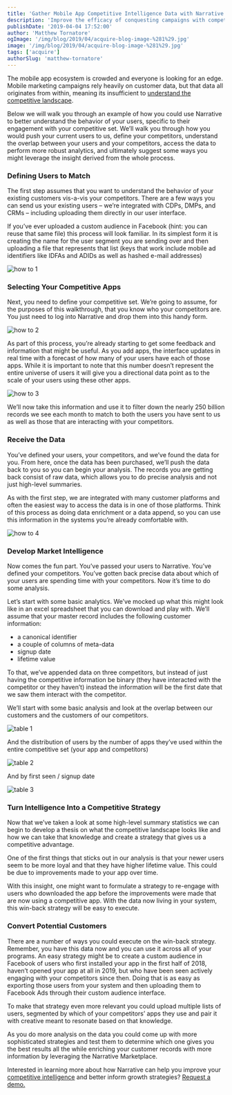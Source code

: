 ```yaml
---
title: 'Gather Mobile App Competitive Intelligence Data with Narrative Acquire'
description: 'Improve the efficacy of conquesting campaigns with competitive intelligence data from Narrative.'
publishDate: '2019-04-04 17:52:00'
author: 'Matthew Tornatore'
ogImage: '/img/blog/2019/04/acquire-blog-image-%281%29.jpg'
image: '/img/blog/2019/04/acquire-blog-image-%281%29.jpg'
tags: ['acquire']
authorSlug: 'matthew-tornatore'
---
```

The mobile app ecosystem is crowded and everyone is looking for an edge. Mobile marketing campaigns rely heavily on customer data, but that data all originates from within, meaning its insufficient to [understand the competitive landscape](https://www.narrative.io/solutions/competitive-intelligence).

Below we will walk you through an example of how you could use Narrative to better understand the behavior of your users, specific to their engagement with your competitive set. We’ll walk you through how you would push your current users to us, define your competitors, understand the overlap between your users and your competitors, access the data to perform more robust analytics, and ultimately suggest some ways you might leverage the insight derived from the whole process.

### Defining Users to Match

The first step assumes that you want to understand the behavior of your existing customers vis-a-vis your competitors. There are a few ways you can send us your existing users – we’re integrated with CDPs, DMPs, and CRMs – including uploading them directly in our user interface.

If you’ve ever uploaded a custom audience in Facebook (hint: you can reuse that same file) this process will look familiar. In its simplest form it is creating the name for the user segment you are sending over and then uploading a file that represents that list (keys that work include mobile ad identifiers like IDFAs and ADIDs as well as hashed e-mail addresses)

![how to 1](https://images.ctfassets.net/kelnhsdbpwjk/43YhJusVqeSB65qx1NsWiE/4f329c38058253b7b14465700cf1c403/how_to_1.png)

### Selecting Your Competitive Apps

Next, you need to define your competitive set. We’re going to assume, for the purposes of this walkthrough, that you know who your competitors are. You just need to log into Narrative and drop them into this handy form.

![how to 2](https://images.ctfassets.net/kelnhsdbpwjk/8fYANdj3c3CcjyrcbgdEK/1bcf6ea7619c002f39c871e040dc0249/how_to_2.png)

As part of this process, you’re already starting to get some feedback and information that might be useful. As you add apps, the interface updates in real time with a forecast of how many of your users have each of those apps. While it is important to note that this number doesn’t represent the entire universe of users it will give you a directional data point as to the scale of your users using these other apps.

![how to 3](https://images.ctfassets.net/kelnhsdbpwjk/4fB0uzQVFFbzL5i2ys7NzT/2ce552253009ef4fc0c70f4c245cb8cd/how_to_3.png)

We’ll now take this information and use it to filter down the nearly 250 billion records we see each month to match to both the users you have sent to us as well as those that are interacting with your competitors.

### Receive the Data

You’ve defined your users, your competitors, and we’ve found the data for you. From here, once the data has been purchased, we’ll push the data back to you so you can begin your analysis. The records you are getting back consist of raw data, which allows you to do precise analysis and not just high-level summaries.

As with the first step, we are integrated with many customer platforms and often the easiest way to access the data is in one of those platforms. Think of this process as doing data enrichment or a data append, so you can use this information in the systems you’re already comfortable with.

![how to 4](https://images.ctfassets.net/kelnhsdbpwjk/3ViMpiTufQ9CdyulPb2X5C/00bea858ccdc8a7beded7d14034fdf54/how_to_4.png)

### Develop Market Intelligence

Now comes the fun part. You’ve passed your users to Narrative. You’ve defined your competitors. You’ve gotten back precise data about which of your users are spending time with your competitors. Now it’s time to do some analysis.

Let’s start with some basic analytics. We’ve mocked up what this might look like in an excel spreadsheet that you can download and play with. We’ll assume that your master record includes the following customer information:

*   a canonical identifier
*   a couple of columns of meta-data
*   signup date
*   lifetime value

To that, we’ve appended data on three competitors, but instead of just having the competitive information be binary (they have interacted with the competitor or they haven’t) instead the information will be the first date that we saw them interact with the competitor.

We’ll start with some basic analysis and look at the overlap between our customers and the customers of our competitors.

![table 1](https://images.ctfassets.net/kelnhsdbpwjk/LIsLv3cTDfVTN4ZT4sG0i/f6b2be57a2c8976b9c735e9f2cf23a77/table_1.png)

And the distribution of users by the number of apps they’ve used within the entire competitive set (your app and competitors)

![table 2](https://images.ctfassets.net/kelnhsdbpwjk/1DrHNcZ550fGfiAGFxet4t/b00c0877c2bbe41296d0224f59d837ca/table_2.png)

And by first seen / signup date

![table 3](https://images.ctfassets.net/kelnhsdbpwjk/7jA1H0fTLhon9tlmdAl0qw/28d634e97236eb93712f60319c61a83d/table_3.png)

### Turn Intelligence Into a Competitive Strategy

Now that we’ve taken a look at some high-level summary statistics we can begin to develop a thesis on what the competitive landscape looks like and how we can take that knowledge and create a strategy that gives us a competitive advantage.

One of the first things that sticks out in our analysis is that your newer users seem to be more loyal and that they have higher lifetime value. This could be due to improvements made to your app over time.

With this insight, one might want to formulate a strategy to re-engage with users who downloaded the app before the improvements were made that are now using a competitive app. With the data now living in your system, this win-back strategy will be easy to execute.

### Convert Potential Customers

There are a number of ways you could execute on the win-back strategy. Remember, you have this data now and you can use it across all of your programs. An easy strategy might be to create a custom audience in Facebook of users who first installed your app in the first half of 2018, haven’t opened your app at all in 2019, but who have been seen actively engaging with your competitors since then. Doing that is as easy as exporting those users from your system and then uploading them to Facebook Ads through their custom audience interface.

To make that strategy even more relevant you could upload multiple lists of users, segmented by which of your competitors’ apps they use and pair it with creative meant to resonate based on that knowledge.

As you do more analysis on the data you could come up with more sophisticated strategies and test them to determine which one gives you the best results all the while enriching your customer records with more information by leveraging the Narrative Marketplace.

Interested in learning more about how Narrative can help you improve your [competitive intelligence](https://www.narrative.io/solutions/competitive-intelligence) and better inform growth strategies? [Request a demo.](https://www.narrative.io/get-started)
